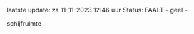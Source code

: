 laatste update: 
za 11-11-2023 12:46   uur 
Status: FAALT - geel - 
<div class="service Y">schijfruimte</div>